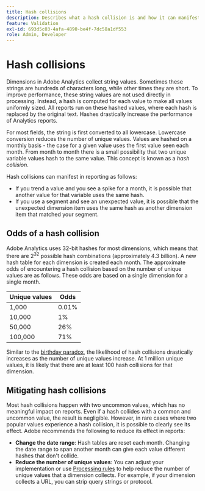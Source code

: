 ```yaml
---
title: Hash collisions
description: Describes what a hash collision is and how it can manifest.
feature: Validation
exl-id: 693d5c03-4afa-4890-be4f-7dc58a1df553
role: Admin, Developer
---
```

# Hash collisions

Dimensions in Adobe Analytics collect string values. Sometimes these strings are hundreds of characters long, while other times they are short. To improve performance, these string values are not used directly in processing. Instead, a hash is computed for each value to make all values uniformly sized. All reports run on these hashed values, where each hash is replaced by the original text. Hashes drastically increase the performance of Analytics reports.

For most fields, the string is first converted to all lowercase. Lowercase conversion reduces the number of unique values. Values are hashed on a monthly basis - the case for a given value uses the first value seen each month. From month to month there is a small possibility that two unique variable values hash to the same value. This concept is known as a *hash collision*.

Hash collisions can manifest in reporting as follows:

* If you trend a value and you see a spike for a month, it is possible that another value for that variable uses the same hash.
* If you use a segment and see an unexpected value, it is possible that the unexpected dimension item uses the same hash as another dimension item that matched your segment.

## Odds of a hash collision

Adobe Analytics uses 32-bit hashes for most dimensions, which means that there are 2<sup>32</sup> possible hash combinations (approximately 4.3 billion). A new hash table for each dimension is created each month. The approximate odds of encountering a hash collision based on the number of unique values are as follows. These odds are based on a single dimension for a single month.

| Unique values | Odds |
| --- | --- |
| 1,000 | 0.01% |
| 10,000 | 1% |
| 50,000 | 26% |
| 100,000 | 71% |

Similar to the [birthday paradox](https://en.wikipedia.org/wiki/Birthday_problem), the likelihood of hash collisions drastically increases as the number of unique values increase. At 1 million unique values, it is likely that there are at least 100 hash collisions for that dimension.

## Mitigating hash collisions

Most hash collisions happen with two uncommon values, which has no meaningful impact on reports. Even if a hash collides with a common and uncommon value, the result is negligible. However, in rare cases where two popular values experience a hash collision, it is possible to clearly see its effect. Adobe recommends the following to reduce its effect in reports:

* **Change the date range**: Hash tables are reset each month. Changing the date range to span another month can give each value different hashes that don't collide.
* **Reduce the number of unique values**: You can adjust your implementation or use [Processing rules](/help/admin/admin/c-manage-report-suites/c-edit-report-suites/general/c-processing-rules/processing-rules.md) to help reduce the number of unique values that a dimension collects. For example, if your dimension collects a URL, you can strip query strings or protocol.

<!-- https://wiki.corp.adobe.com/pages/viewpage.action?spaceKey=OmniArch&title=Uniques -->
